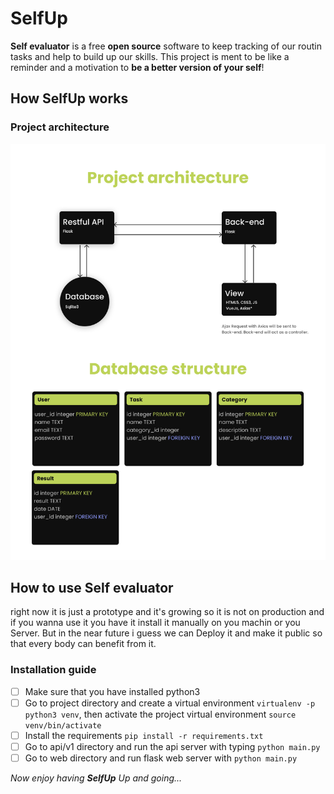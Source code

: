 # SelfUp

**Self evaluator** is a free **open source** software to keep tracking of our routin tasks and help to build up our skills. This project is ment to be like a reminder and a motivation to **be a better version of your self**!

## How SelfUp works

### Project architecture

![Project architecture](architecture.png)

## How to use Self evaluator

right now it is just a prototype and it's growing so it is not on production and if you wanna use it you have it install it manually on you machin or you Server.
But in the near future i guess we can Deploy it and make it public so that every body can benefit from it.

### Installation guide

- [ ] Make sure that you have installed python3
- [ ] Go to project directory and create a virtual environment `virtualenv -p python3 venv`, then activate the project virtual environment `source venv/bin/activate`
- [ ] Install the requirements `pip install -r requirements.txt`
- [ ] Go to api/v1 directory and run the api server with typing `python main.py`
- [ ] Go to web directory and run flask web server with `python main.py`

_Now enjoy having **SelfUp** Up and going..._

